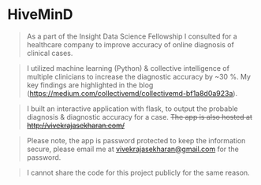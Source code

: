 # HiveMinD
> As a part of the Insight Data Science Fellowship I consulted for a healthcare company to improve accuracy of online diagnosis of clinical cases.

> I utilized machine learning (Python) & collective intelligence of multiple clinicians to increase the diagnostic accuracy by ~30 %.  My key findings are highlighted in the blog (https://medium.com/collectivemd/collectivemd-bf1a8d0a923a).

> I built an interactive application with flask, to output the probable diagnosis & diagnostic accuracy for a case. ~~The app is also hosted at http://vivekrajasekharan.com/~~

> Please note, the app is password protected to keep the information secure, please email me at vivekrajasekharan@gmail.com for the password.

> I cannot share the code for this project publicly for the same reason.
